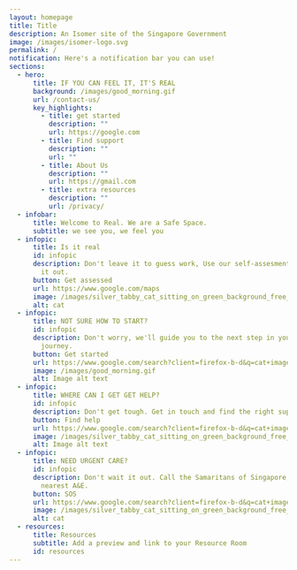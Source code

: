 ```yaml
---
layout: homepage
title: Title
description: An Isomer site of the Singapore Government
image: /images/isomer-logo.svg
permalink: /
notification: Here's a notification bar you can use!
sections:
  - hero:
      title: IF YOU CAN FEEL IT, IT'S REAL
      background: /images/good_morning.gif
      url: /contact-us/
      key_highlights:
        - title: get started
          description: ""
          url: https://google.com
        - title: Find support
          description: ""
          url: ""
        - title: About Us
          description: ""
          url: https://gmail.com
        - title: extra resources
          description: ""
          url: /privacy/
  - infobar:
      title: Welcome to Real. We are a Safe Space.
      subtitle: we see you, we feel you
  - infopic:
      title: Is it real
      id: infopic
      description: Don't leave it to guess work, Use our self-assesment tool to figure
        it out.
      button: Get assessed
      url: https://www.google.com/maps
      image: /images/silver_tabby_cat_sitting_on_green_background_free_photo.jpg
      alt: cat
  - infopic:
      title: NOT SURE HOW TO START?
      id: infopic
      description: Don't worry, we'll guide you to the next step in your help-seeking
        journey.
      button: Get started
      url: https://www.google.com/search?client=firefox-b-d&q=cat+image#vhid=t654uuOejPehfM&vssid=l
      image: /images/good_morning.gif
      alt: Image alt text
  - infopic:
      title: WHERE CAN I GET GET HELP?
      id: infopic
      description: Don't get tough. Get in touch and find the right support.
      button: Find help
      url: https://www.google.com/search?client=firefox-b-d&q=cat+image#vhid=t654uuOejPehfM&vssid=l
      image: /images/silver_tabby_cat_sitting_on_green_background_free_photo.jpg
      alt: Image alt text
  - infopic:
      title: NEED URGENT CARE?
      id: infopic
      description: Don't wait it out. Call the Samaritans of Singapore, or get to the
        nearest A&E.
      button: SOS
      url: https://www.google.com/search?client=firefox-b-d&q=cat+image#vhid=t654uuOejPehfM&vssid=l
      image: /images/silver_tabby_cat_sitting_on_green_background_free_photo.jpg
      alt: cat
  - resources:
      title: Resources
      subtitle: Add a preview and link to your Resource Room
      id: resources
---
```


